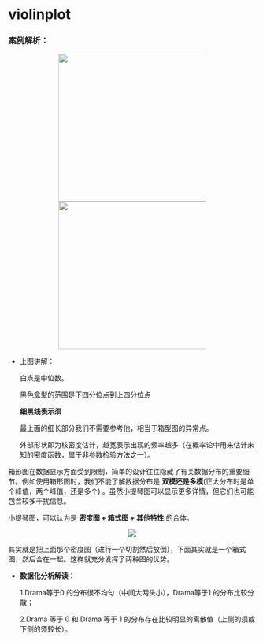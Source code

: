 # violinplot


### 案例解析：


<center class="half">
    <img src="https://raw.githubusercontent.com/OneStepAndTwoSteps/Data_Analysis/master/static/%E5%8F%AF%E8%A7%86%E5%8C%96%E5%9B%BE%E8%A7%A3/1-1.png" width="300"/>
    <img src="https://raw.githubusercontent.com/OneStepAndTwoSteps/Data_Analysis/master/static/%E5%8F%AF%E8%A7%86%E5%8C%96%E5%9B%BE%E8%A7%A3/3.png" width="300"/>
</center>


*   上图讲解：
    
    白点是中位数。
    
    黑色盒型的范围是下四分位点到上四分位点
    
    __细黑线表示须__
    
    最上面的细长部分我们不需要参考他，相当于箱型图的异常点。
    
    外部形状即为核密度估计，越宽表示出现的频率越多（在概率论中用来估计未知的密度函数，属于非参数检验方法之一）。

箱形图在数据显示方面受到限制，简单的设计往往隐藏了有关数据分布的重要细节。例如使用箱形图时，我们不能了解数据分布是 __双模还是多模__(正太分布时是单个峰值，两个峰值，还是多个) 。虽然小提琴图可以显示更多详情，但它们也可能包含较多干扰信息。



小提琴图，可以认为是 __密度图 + 箱式图 + 其他特性__ 的合体。

<div align=center> <img src='https://raw.githubusercontent.com/OneStepAndTwoSteps/Data_Analysis/master/static/%E5%8F%AF%E8%A7%86%E5%8C%96%E5%9B%BE%E8%A7%A3/2.jpg'/></div>


其实就是把上面那个密度图（进行一个切割然后放倒），下面其实就是一个箱式图，然后合在一起。这样就充分发挥了两种图的优势。


*   __数据化分析解读：__

    1.Drama等于0 的分布很不均匀（中间大两头小），Drama等于1 的分布比较分散；

    2.Drama 等于 0 和 Drama 等于 1 的分布存在比较明显的离散值（上侧的须或下侧的须较长）。
